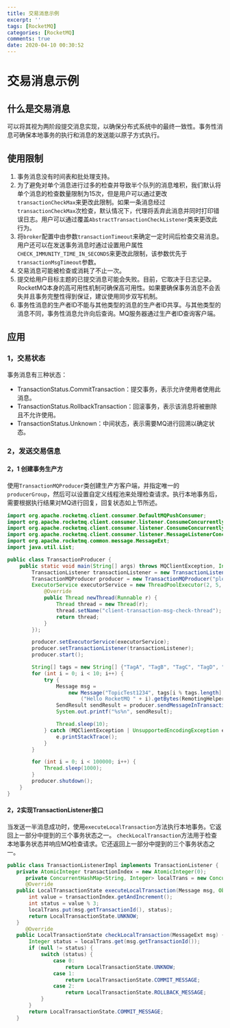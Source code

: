 ```yaml
---
title: 交易消息示例
excerpt: ''
tags: [RocketMQ]
categories: [RocketMQ]
comments: true
date: 2020-04-10 00:30:52
---
```


# 交易消息示例

## 什么是交易消息

可以将其视为两阶段提交消息实现，以确保分布式系统中的最终一致性。事务性消息可确保本地事务的执行和消息的发送能以原子方式执行。

## 使用限制

1. 事务消息没有时间表和批处理支持。
2. 为了避免对单个消息进行过多的检查并导致半个队列的消息堆积，我们默认将单个消息的检查数量限制为15次，但是用户可以通过更改`transactionCheckMax`来更改此限制。如果一条消息经过`transactionCheckMax`次检查，默认情况下，代理将丢弃此消息并同时打印错误日志。用户可以通过覆盖`AbstractTransactionCheckListener`类来更改此行为。
3. 将`broker`配置中由参数`transactionTimeout`来确定一定时间后检查交易消息。用户还可以在发送事务消息时通过设置用户属性`CHECK_IMMUNITY_TIME_IN_SECONDS`来更改此限制，该参数优先于`transactionMsgTimeout`参数。
4. 交易消息可能被检查或消耗了不止一次。
5. 提交给用户目标主题的已提交消息可能会失败。目前，它取决于日志记录。RocketMQ本身的高可用性机制可确保高可用性。如果要确保事务消息不会丢失并且事务完整性得到保证，建议使用同步双写机制。
6. 事务性消息的生产者ID不能与其他类型的消息的生产者ID共享。与其他类型的消息不同，事务性消息允许向后查询。MQ服务器通过生产者ID查询客户端。

## 应用

### 1，交易状态

事务消息有三种状态：

- TransactionStatus.CommitTransaction：提交事务，表示允许使用者使用此消息。
- TransactionStatus.RollbackTransaction：回滚事务，表示该消息将被删除且不允许使用。
- TransactionStatus.Unknown：中间状态，表示需要MQ进行回溯以确定状态。

### 2，发送交易信息

#### 2，1 创建事务生产方

使用`TransactionMQProducer`类创建生产方客户端，并指定唯一的`producerGroup`，然后可以设置自定义线程池来处理检查请求。执行本地事务后，需要根据执行结果对MQ进行回复，回复状态如上节所述。

```java
import org.apache.rocketmq.client.consumer.DefaultMQPushConsumer;
import org.apache.rocketmq.client.consumer.listener.ConsumeConcurrentlyContext;
import org.apache.rocketmq.client.consumer.listener.ConsumeConcurrentlyStatus;
import org.apache.rocketmq.client.consumer.listener.MessageListenerConcurrently;
import org.apache.rocketmq.common.message.MessageExt;
import java.util.List;

public class TransactionProducer {
    public static void main(String[] args) throws MQClientException, InterruptedException {
        TransactionListener transactionListener = new TransactionListenerImpl();
        TransactionMQProducer producer = new TransactionMQProducer("please_rename_unique_group_name");
        ExecutorService executorService = new ThreadPoolExecutor(2, 5, 100, TimeUnit.SECONDS, new ArrayBlockingQueue<Runnable>(2000), new ThreadFactory() {
            @Override
            public Thread newThread(Runnable r) {
                Thread thread = new Thread(r);
                thread.setName("client-transaction-msg-check-thread");
                return thread;
            }
        });

        producer.setExecutorService(executorService);
        producer.setTransactionListener(transactionListener);
        producer.start();

        String[] tags = new String[] {"TagA", "TagB", "TagC", "TagD", "TagE"};
        for (int i = 0; i < 10; i++) {
            try {
                Message msg =
                    new Message("TopicTest1234", tags[i % tags.length], "KEY" + i,
                        ("Hello RocketMQ " + i).getBytes(RemotingHelper.DEFAULT_CHARSET));
                SendResult sendResult = producer.sendMessageInTransaction(msg, null);
                System.out.printf("%s%n", sendResult);

                Thread.sleep(10);
            } catch (MQClientException | UnsupportedEncodingException e) {
                e.printStackTrace();
            }
        }

        for (int i = 0; i < 100000; i++) {
            Thread.sleep(1000);
        }
        producer.shutdown();
    }
}
```

#### 2，2实现TransactionListener接口

当发送一半消息成功时，使用`executeLocalTransaction`方法执行本地事务。它返回上一部分中提到的三个事务状态之一。
`checkLocalTransaction`方法用于检查本地事务状态并响应MQ检查请求。它还返回上一部分中提到的三个事务状态之一。

```java
public class TransactionListenerImpl implements TransactionListener {
   private AtomicInteger transactionIndex = new AtomicInteger(0);
      private ConcurrentHashMap<String, Integer> localTrans = new ConcurrentHashMap<>();
      @Override
   public LocalTransactionState executeLocalTransaction(Message msg, Object arg) {
       int value = transactionIndex.getAndIncrement();
       int status = value % 3;
       localTrans.put(msg.getTransactionId(), status);
       return LocalTransactionState.UNKNOW;
   }
      @Override
   public LocalTransactionState checkLocalTransaction(MessageExt msg) {
       Integer status = localTrans.get(msg.getTransactionId());
       if (null != status) {
           switch (status) {
               case 0:
                   return LocalTransactionState.UNKNOW;
               case 1:
                   return LocalTransactionState.COMMIT_MESSAGE;
               case 2:
                   return LocalTransactionState.ROLLBACK_MESSAGE;
           }
       }
       return LocalTransactionState.COMMIT_MESSAGE;
   }
```

